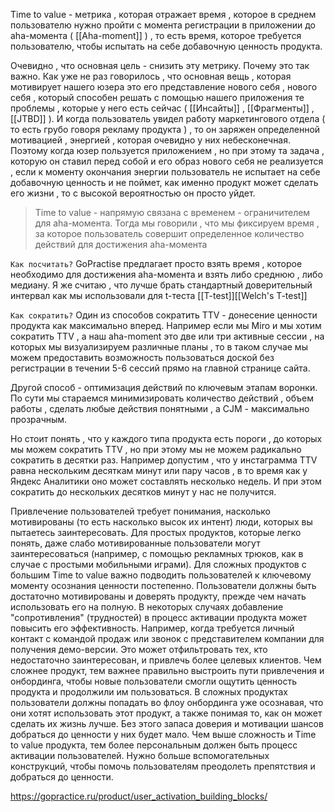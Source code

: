 Time to value - метрика , которая отражает время , которое в среднем пользователю нужно пройти с момента регистрации в приложении до aha-момента ( [[Aha-moment]] ) , то есть время, которое требуется пользователю, чтобы испытать на себе добавочную ценность продукта. 

Очевидно , что основная цель - снизить эту метрику. Почему это так важно. Как уже не раз говорилось , что основная вещь , которая мотивирует нашего юзера это его представление нового себя , нового себя , который способен решать с помощью нашего приложения те проблемы , которые у него есть сейчас ( [[Инсайты]] , [[Фрагменты]] , [[JTBD]] ). И когда пользователь увидел работу маркетингового отдела ( то есть грубо говоря рекламу продукта ) , то он заряжен определенной мотивацией , энергией , которая очевидно у них небесконечная. Поэтому когда юзер пользуется приложением , но при этому та задача , которую он ставил перед собой и его образ нового себя не реализуется , если к моменту окончания энергии пользователь не испытает на себе добавочную ценность и не поймет, как именно продукт может сделать его жизни , то с высокой вероятностью он просто уйдет. 

>Time to value - напрямую связана с временем - ограничителем для aha-момента. Тогда мы говорили , что мы фиксируем время , за которое пользователь совершит определенное количество действий для достижения aha-момента 

`Как посчитать?` GoPractise предлагает просто взять время , которое необходимо для достижения aha-момента и взять либо среднюю , либо медиану. Я же считаю , что лучше брать стандартный доверительный интервал как мы использовали для t-теста [[T-test]][[Welch's T-test]]

`Как сократить?` Один из способов сократить TTV - донесение ценности продукта как максимально вперед. Например если мы Miro и мы хотим сократить TTV , а наш aha-moment это две или три активные сессии , на которых мы визуализируем различные планы , то в таком случае мы можем предоставить возможность пользоваться доской без регистрации в течении 5-6 сессий прямо на главной странице сайта. 

Другой способ - оптимизация действий по ключевым этапам воронки. По сути мы стараемся минимизировать количество действий , объем работы , сделать любые действия понятными , а CJM - максимально прозрачным. 

Но стоит понять , что у каждого типа продукта есть пороги , до которых мы можем сократить TTV , но при этому мы не можем радикально сократить в десятки раз. Например допустим , что у инстаграмма TTV равна нескольким десяткам минут или пару часов , в то время как у Яндекс Аналитики оно может составлять несколько недель. И при этом сократить до нескольких десятков минут у нас не получится. 

Привлечение пользователей требует понимания, насколько мотивированы (то есть насколько высок их интент) люди, которых вы пытаетесь заинтересовать. Для простых продуктов, которые легко понять, даже слабо мотивированные пользователи могут заинтересоваться (например, с помощью рекламных трюков, как в случае с простыми мобильными играми). Для сложных продуктов с большим Time to value важно подводить пользователей к ключевому моменту осознания ценности постепенно. Пользователи должны быть достаточно мотивированы и доверять продукту, прежде чем начать использовать его на полную. В некоторых случаях добавление "сопротивления" (трудностей) в процесс активации продукта может повысить его эффективность. Например, когда требуется личный контакт с командой продаж или звонок с представителем компании для получения демо-версии. Это может отфильтровать тех, кто недостаточно заинтересован, и привлечь более целевых клиентов. Чем сложнее продукт, тем важнее правильно выстроить пути привлечения и онбординга, чтобы новые пользователи смогли ощутить ценность продукта и продолжили им пользоваться. В сложных продуктах пользователи должны попадать во флоу онбординга уже осознавая, что они хотят использовать этот продукт, а также понимая то, как он может сделать их жизнь лучше. Без этого запаса доверия и мотивации шансов добраться до ценности у них будет мало. Чем выше сложность и Time to value продукта, тем более персональным должен быть процесс активации пользователей. Нужно больше вспомогательных конструкций, чтобы помочь пользователям преодолеть препятствия и добраться до ценности.






https://gopractice.ru/product/user_activation_building_blocks/

